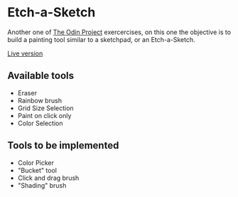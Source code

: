 # Etch-a-Sketch

Another one of [The Odin Project](https://www.theodinproject.com/home) exercercises, on this one the objective is to build a painting tool similar to a sketchpad, or an Etch-a-Sketch.

[Live version](https://igorpachp.github.io/op-etch-a-sketch/)

## Available tools
- Eraser
- Rainbow brush
- Grid Size Selection
- Paint on click only
- Color Selection

## Tools to be implemented
- Color Picker
- "Bucket" tool
- Click and drag brush
- "Shading" brush
